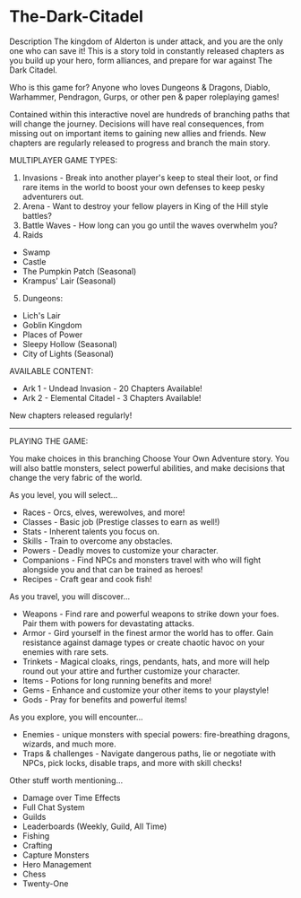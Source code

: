 # The-Dark-Citadel
Description
The kingdom of Alderton is under attack, and you are the only one who can save it! This is a story told in constantly released chapters as you build up your hero, form alliances, and prepare for war against The Dark Citadel.

Who is this game for? Anyone who loves Dungeons & Dragons, Diablo, Warhammer, Pendragon, Gurps, or other pen & paper roleplaying games!

Contained within this interactive novel are hundreds of branching paths that will change the journey. Decisions will have real consequences, from missing out on important items to gaining new allies and friends. New chapters are regularly released to progress and branch the main story.

MULTIPLAYER GAME TYPES:

1) Invasions - Break into another player's keep to steal their loot, or find rare items in the world to boost your own defenses to keep pesky adventurers out.
2) Arena - Want to destroy your fellow players in King of the Hill style battles?
3) Battle Waves - How long can you go until the waves overwhelm you?
4) Raids
- Swamp
- Castle
- The Pumpkin Patch (Seasonal)
- Krampus' Lair (Seasonal)
5) Dungeons:
- Lich's Lair
- Goblin Kingdom
- Places of Power
- Sleepy Hollow (Seasonal)
- City of Lights (Seasonal)

AVAILABLE CONTENT:

- Ark 1 - Undead Invasion - 20 Chapters Available!
- Ark 2 - Elemental Citadel - 3 Chapters Available!

New chapters released regularly!

-----------------------------------

PLAYING THE GAME:

You make choices in this branching Choose Your Own Adventure story. You will also battle monsters, select powerful abilities, and make decisions that change the very fabric of the world.

As you level, you will select...

- Races - Orcs, elves, werewolves, and more!
- Classes - Basic job (Prestige classes to earn as well!)
- Stats - Inherent talents you focus on.
- Skills - Train to overcome any obstacles.
- Powers - Deadly moves to customize your character.
- Companions - Find NPCs and monsters travel with who will fight alongside you and that can be trained as heroes!
- Recipes - Craft gear and cook fish!

As you travel, you will discover...

- Weapons - Find rare and powerful weapons to strike down your foes. Pair them with powers for devastating attacks.
- Armor - Gird yourself in the finest armor the world has to offer. Gain resistance against damage types or create chaotic havoc on your enemies with rare sets.
- Trinkets - Magical cloaks, rings, pendants, hats, and more will help round out your attire and further customize your character.
- Items - Potions for long running benefits and more!
- Gems - Enhance and customize your other items to your playstyle!
- Gods - Pray for benefits and powerful items!

As you explore, you will encounter...

- Enemies - unique monsters with special powers: fire-breathing dragons, wizards, and much more.
- Traps & challenges - Navigate dangerous paths, lie or negotiate with NPCs, pick locks, disable traps, and more with skill checks!

Other stuff worth mentioning...

- Damage over Time Effects
- Full Chat System
- Guilds
- Leaderboards (Weekly, Guild, All Time)
- Fishing
- Crafting
- Capture Monsters
- Hero Management
- Chess
- Twenty-One

